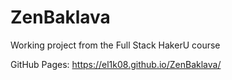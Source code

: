 # ZenBaklava
Working project from the Full Stack HakerU course

GitHub Pages: https://el1k08.github.io/ZenBaklava/
